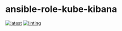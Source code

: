 # ansible-role-kube-kibana

[![latest](https://github.com/archmachina/ansible-role-kube-kibana/workflows/latest/badge.svg)](https://github.com/archmachina/ansible-role-kube-kibana/actions?query=workflow%3Alatest)
[![linting](https://github.com/archmachina/ansible-role-kube-kibana/workflows/linting/badge.svg)](https://github.com/archmachina/ansible-role-kube-kibana/actions?query=workflow%3Alinting)
